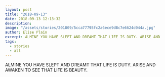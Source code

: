 ```yaml
---
layout: post
title: "2018-09-13"
date: 2018-09-13 12:13:32
description: 
image: "/assets/stories/201809/5cca77795fc2a6ece9d8c7e6624d044a.jpg"
author: Elise Plain
excerpt: ALMINE YOU HAVE SLEPT AND DREAMT THAT LIFE IS DUTY. ARISE AND AWAKEN TO SEE THAT LIFE IS BEAUTY.
tags: 
  - stories
  - all
---
```


ALMINE YOU HAVE SLEPT AND DREAMT THAT LIFE IS DUTY. ARISE AND AWAKEN TO SEE THAT LIFE IS BEAUTY.
<p></p>
